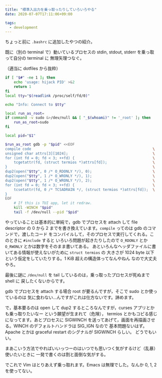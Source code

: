 ```yaml
---
title: "標準入出力を乗っ取ったりしていろいろやる"
date: 2020-07-07T17:11:06+09:00

tags:
  - development
---
```


ちょっと前に `.bashrc` に追加したやつの紹介。

既に（別の terminal で）動いているプロセスの stdin, stdout, stderr を乗っ取って自分の terminal に
無理矢理つなぐ。

（適当に dotfiles から抜粋）

```bash
if [ "$#" -ne 1 ]; then
    echo 'usage: hijack PID' >&2
    return 1
fi
local tty="$(readlink /proc/self/fd/0)"

echo "Info: Connect to $tty"

local run_as_root=
if command -v sudo &>/dev/null && [ "_$(whoami)" != '_root' ]; then
    run_as_root=sudo
fi

local pid="$1"

$run_as_root gdb -p "$pid" <<EOF
compile code                                                        \
unsigned char attrs[3][1024];                                       \
for (int fd = 0; fd < 3; ++fd) {                                    \
    tcgetattr(fd, (struct termios *)attrs[fd]);                     \
}                                                                   \
dup2(open("$tty", 0 /* O_RDONLY */), 0);                            \
dup2(open("$tty", 1 /* O_WRONLY */), 1);                            \
dup2(open("$tty", 1 /* O_WRONLY */), 2);                            \
for (int fd = 0; fd < 3; ++fd) {                                    \
    tcsetattr(fd, 0 /* TCSADRAIN */, (struct termios *)attrs[fd]);  \
}
EOF
    # If this is TUI app, let it redraw.
    kill -WINCH "$pid"
    tail -f /dev/null --pid "$pid"
```

やっていることは基本的に単純で，gdb でプロセスを attach して file descriptor
の 0 から 2 までを書き換えています。`compile` ってのは gdb のコマンドで，渡したコード
をコンパイルして，そのプロセスで実行してくれる。このときに `#include` すると
いろいろ問題が起きたりしたので `O_RDONLY` とか `O_RWONLY` とかは数字をそのまま書いてある。
あといろんなヘッダファイルに書いてある情報が使えないがために `struct termios` の
大きさが 1024 byte 以下という仮定をしていたりする。1 KiB 超えの構造体ってなんやねん
なので大丈夫やろ。

最後に謎に `/dev/null` を tail しているのは，乗っ取ったプロセスが死ぬまで shell に
戻したくないからです。

gdb でプロセスを attach する場合 root が要るんですが，そこで sudo とか使っているのは
気に食わない…んですがこれは仕方ないです。諦めます。

で，基本要るのは open して dup2 するところなんですが，curses アプリとかも乗っ取りたいなー
という願望が生まれて（危険）， termios とかもコピる感じになってます。あとプロセスに
SIGWINCH を送ってあげて，画面を再描画させる。WINCH のデフォルトハンドラは SIG_IGN なので
基本問題ないはず。Apache とかは graceful restart のシグナルが SIGWINCH らしい。
どうでもいい。

まあこいう方法でやればいいっつーのはいつでも思いつく気がするけど（乱暴）使いたいときに
一発で書くのは割と面倒な気がする。

でこれで Vim はとりあえず乗っ取れます。Emacs は無理でした。なんか 0, 1, 2 を使ってない。
